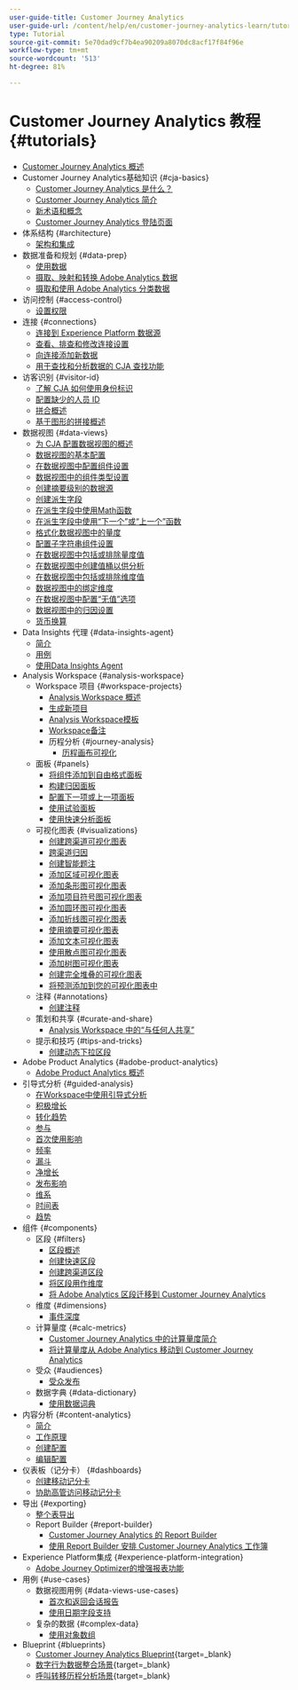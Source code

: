 ```yaml
---
user-guide-title: Customer Journey Analytics
user-guide-url: /content/help/en/customer-journey-analytics-learn/tutorials/overview.html
type: Tutorial
source-git-commit: 5e70dad9cf7b4ea90209a8070dc8acf17f84f96e
workflow-type: tm+mt
source-wordcount: '513'
ht-degree: 81%

---
```



# Customer Journey Analytics 教程 {#tutorials}

+ [Customer Journey Analytics 概述](overview.md)
+ Customer Journey Analytics基础知识 {#cja-basics}
   + [Customer Journey Analytics 是什么？](cja-basics/what-is-customer-journey-analytics.md)
   + [Customer Journey Analytics 简介](cja-basics/understanding-customer-journey-analytics.md)
   + [新术语和概念](cja-basics/new-terms-and-concepts-in-cja.md)
   + [Customer Journey Analytics 登陆页面](cja-basics/customer-journey-analytics-landing-page.md)
+ 体系结构 {#architecture}
   + [架构和集成](architecture/architecture-and-integrations-of-cja.md)
+ 数据准备和规划 {#data-prep}
   + [使用数据](data-prep/working-with-data-in-cja.md)
   + [摄取、映射和转换 Adobe Analytics 数据](data-prep/ingest-map-and-transform-adobe-analytics-data.md)
   + [摄取和使用 Adobe Analytics 分类数据](data-prep/ingest-and-use-analytics-classifications.md)
+ 访问控制 {#access-control}
   + [设置权限](permissions/set-up-permissions.md)
+ 连接 {#connections}
   + [连接到 Experience Platform 数据源](connections/connecting-customer-journey-analytics-to-data-sources-in-platform.md)
   + [查看、排查和修改连接设置](connections/connections-details-experience-in-cja.md)
   + [向连接添加新数据](connections/add-past-data-to-an-existing-connection-in-cja.md)
   + [用于查找和分析数据的 CJA 查找功能](connections/cja-lookup-data.md)
+ 访客识别 {#visitor-id}
   + [了解 CJA 如何使用身份标识](visitor-id/understanding-how-customer-journey-analytics-uses-identity.md)
   + [配置缺少的人员 ID](visitor-id/configure-missing-person-id.md)
   + [拼合概述](visitor-id/overview-of-stitching.md)
   + [基于图形的拼接概述](visitor-id/graph-based-stitching-overview.md)
+ 数据视图 {#data-views}
   + [为 CJA 配置数据视图的概述](data-views/overview-of-configuring-data-views-for-cja.md)
   + [数据视图的基本配置](data-views/basic-configuration-for-data-views.md)
   + [在数据视图中配置组件设置](data-views/configuring-component-settings-in-data-views.md)
   + [数据视图中的组件类型设置](data-views/component-type-settings-in-data-views.md)
   + [创建摘要级别的数据源](data-views/create-summary-level-data-sources.md)
   + [创建派生字段](data-views/derived-fields-in-cja.md)
   + [在派生字段中使用Math函数](data-views/use-the-math-function-in-derived-fields.md)
   + [在派生字段中使用“下一个”或“上一个”函数](data-views/use-the-next-previous-function-in-derived-fields.md)
   + [格式化数据视图中的量度](data-views/formatting-metrics-in-data-views.md)
   + [配置子字符串组件设置](data-views/configure-substring-component-settings.md)
   + [在数据视图中包括或排除量度值](data-views/include-or-exclude-metric-values-in-data-views.md)
   + [在数据视图中创建值桶以供分析](data-views/creating-value-buckets-in-data-views-for-analysis.md)
   + [在数据视图中包括或排除维度值](data-views/include-or-exclude-dimension-values-in-data-views.md)
   + [数据视图中的绑定维度](data-views/binding-dimensions-in-data-views.md)
   + [在数据视图中配置“无值”选项](data-views/configure-no-value-options-in-data-views.md)
   + [数据视图中的归因设置](data-views/attribution-settings-in-data-views.md)
   + [货币换算](data-views/currency-conversion.md)
+ Data Insights 代理 {#data-insights-agent}
   + [简介](data-insights-agent/introduction-to-the-data-insights-agent.md)
   + [用例](data-insights-agent/data-insights-agent-use-cases.md)
   + [使用Data Insights Agent](data-insights-agent/use-the-data-insights-agent.md)
+ Analysis Workspace {#analysis-workspace}
   + Workspace 项目 {#workspace-projects}
      + [Analysis Workspace 概述](analysis-workspace/workspace-projects/analysis-workspace-overview.md)
      + [生成新项目](analysis-workspace/workspace-projects/build-a-new-project.md)
      + [Analysis Workspace模板](analysis-workspace/workspace-projects/analysis-workspace-templates.md)
      + [Workspace备注](analysis-workspace/workspace-projects/workspace-commenting.md)
      + 历程分析 {#journey-analysis}
         + [历程画布可视化](analysis-workspace/workspace-projects/journey-analysis/journey-canvas-viz.md)
   + 面板 {#panels}
      + [将组件添加到自由格式面板](analysis-workspace/panels/add-components-to-the-freeform-panel.md)
      + [构建归因面板](analysis-workspace/panels/build-the-attribution-panel.md)
      + [配置下一项或上一项面板](analysis-workspace/panels/configure-next-previous-item-panel.md)
      + [使用试验面板](analysis-workspace/panels/use-the-experimentation-panel.md)
      + [使用快速分析面板](analysis-workspace/panels/use-the-quick-insights-panel.md)
   + 可视化图表 {#visualizations}
      + [创建跨渠道可视化图表](analysis-workspace/visualizations/creating-cross-channel-visualizations-in-customer-journey-analytics.md)
      + [跨渠道归因](analysis-workspace/visualizations/cross-channel-attribution-in-customer-journey-analytics.md)
      + [创建智能题注](analysis-workspace/visualizations/intelligent-captions.md)
      + [添加区域可视化图表](analysis-workspace/visualizations/add-area-visualizations.md)
      + [添加条形图可视化图表](analysis-workspace/visualizations/add-bar-visualizations.md)
      + [添加项目符号图可视化图表](analysis-workspace/visualizations/add-bullet-graph-visualizations.md)
      + [添加圆环图可视化图表](analysis-workspace/visualizations/add-donut-visualizations.md)
      + [添加折线图可视化图表](analysis-workspace/visualizations/add-line-visualizations.md)
      + [使用摘要可视化图表](analysis-workspace/visualizations/use-summary-visualizations.md)
      + [添加文本可视化图表](analysis-workspace/visualizations/add-text-visualizations.md)
      + [使用散点图可视化图表](analysis-workspace/visualizations/use-scatterplot-visualizations.md)
      + [添加树图可视化图表](analysis-workspace/visualizations/add-treemap-visualizations.md)
      + [创建完全堆叠的可视化图表](analysis-workspace/visualizations/create-stacked-visualizations.md)
      + [将预测添加到您的可视化图表中](analysis-workspace/visualizations/forecasting.md)
   + 注释 {#annotations}
      + [创建注释](analysis-workspace/annotations/create-an-annotation.md)
   + 策划和共享  {#curate-and-share}
      + [Analysis Workspace 中的“与任何人共享”](analysis-workspace/curate-and-share/share-with-anyone-in-analysis-workspace.md)
   + 提示和技巧 {#tips-and-tricks}
      + [创建动态下拉区段](analysis-workspace/tips-and-tricks/dynamic-drop-downs.md)
+ Adobe Product Analytics {#adobe-product-analytics}
   + [Adobe Product Analytics 概述](adobe-product-analytics/adobe-product-analytics-overview.md)
+ 引导式分析 {#guided-analysis}
   + [在Workspace中使用引导式分析](guided-analysis/guided-analysis-in-workspace.md)
   + [积极增长](guided-analysis/active-growth.md)
   + [转化趋势](guided-analysis/conversion-trends.md)
   + [参与](guided-analysis/engagement.md)
   + [首次使用影响](guided-analysis/first-use-impact.md)
   + [频率](guided-analysis/frequency.md)
   + [漏斗](guided-analysis/funnel.md)
   + [净增长](guided-analysis/net-growth.md)
   + [发布影响](guided-analysis/release-impact.md)
   + [维系](guided-analysis/retention.md)
   + [时间表](guided-analysis/timeline.md)
   + [趋势](guided-analysis/trends.md)
+ 组件 {#components}
   + 区段 {#filters}
      + [区段概述](components/filters/introduction-to-filters-in-cja.md)
      + [创建快速区段](components/filters/create-a-quick-filter.md)
      + [创建跨渠道区段](components/filters/creating-cross-channel-filters-in-customer-journey-analytics.md)
      + [将区段用作维度](components/filters/use-filters-as-dimensions.md)
      + [将 Adobe Analytics 区段迁移到 Customer Journey Analytics](components/filters/moving-adobe-analytics-segments-to-customer-journey-analytics.md)
   + 维度 {#dimensions}
      + [事件深度](components/dimensions/event-depth-in-cja.md)
   + 计算量度 {#calc-metrics}
      + [Customer Journey Analytics 中的计算量度简介](components/calc-metrics/introduction-to-calculated-metrics-in-customer-journey-analytics.md)
      + [将计算量度从 Adobe Analytics 移动到 Customer Journey Analytics](components/calc-metrics/moving-your-calculated-metrics-from-adobe-analytics-to-customer-journey-analytics.md)
   + 受众 {#audiences}
      + [受众发布](components/audiences/audience-publishing-for-cja.md)
   + 数据字典 {#data-dictionary}
      + [使用数据词典](components/data-dictionary/use-data-dictionary.md)
+ 内容分析 {#content-analytics}
   + [简介](content-analytics/introduction-to-content-analytics.md)
   + [工作原理](content-analytics/how-it-works.md)
   + [创建配置](content-analytics/create-configuration.md)
   + [编辑配置](content-analytics/edit-configuration.md)
+ 仪表板（记分卡） {#dashboards}
   + [创建移动记分卡](dashboards/create-a-mobile-scorecard.md)
   + [协助高管访问移动记分卡](dashboards/assist-executives-to-access-mobile-scorecards.md)
+ 导出 {#exporting}
   + [整个表导出](exporting/full-table-export.md)
   + Report Builder {#report-builder}
      + [Customer Journey Analytics 的 Report Builder](exporting/report-builder/report-builder-for-customer-journey-analytics.md)
      + [使用 Report Builder 安排 Customer Journey Analytics 工作簿](exporting/report-builder/schedule-cja-workbooks-using-report-builder.md)
+ Experience Platform集成 {#experience-platform-integration}
   + [Adobe Journey Optimizer的增强报表功能](experience-platform-integration/enhanced-reporting-for-adobe-journey-optimizer.md)
+ 用例 {#use-cases}
   + 数据视图用例 {#data-views-use-cases}
      + [首次和返回会话报告](use-cases/data-views-use-cases/first-time-and-returning-sessions.md)
      + [使用日期字段支持](use-cases/data-views-use-cases/leverage-date-field-support.md)
   + 复杂的数据 {#complex-data}
      + [使用对象数组](use-cases/complex-data/object-arrays-in-cja.md)
+ Blueprint {#blueprints}
   + [Customer Journey Analytics Blueprint](https://experienceleague.adobe.com/en/docs/blueprints-learn/architecture/customer-journey-analytics/overview){target=_blank}
   + [数字行为数据整合场景](https://experienceleague.adobe.com/zh-hans/docs/analytics-platform/using/cja-usecases/cross-channel/cross-channel){target=_blank}
   + [呼叫转移历程分析场景](https://experienceleague.adobe.com/en/docs/analytics-platform/using/cja-usecases/cross-channel/call-center){target=_blank}
